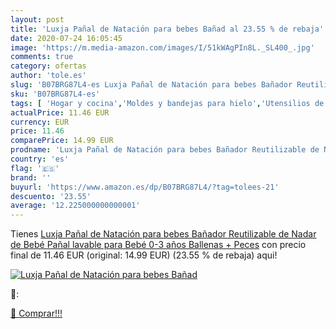 ```yaml
---
layout: post
title: 'Luxja Pañal de Natación para bebes Bañad al 23.55 % de rebaja'
date: 2020-07-24 16:05:45
image: 'https://m.media-amazon.com/images/I/51kWAgPIn8L._SL400_.jpg'
comments: true
category: ofertas
author: 'tole.es'
slug: 'B07BRG87L4-es Luxja Pañal de Natación para bebes Bañador Reutilizable de...'
sku: 'B07BRG87L4-es'
tags: [ 'Hogar y cocina','Moldes y bandejas para hielo','Utensilios de bar','Utensilios de cocina','bebé','pañal', ]
actualPrice: 11.46 EUR
currency: EUR
price: 11.46
comparePrice: 14.99 EUR
prodname: 'Luxja Pañal de Natación para bebes Bañador Reutilizable de Nadar de Bebé Pañal lavable para Bebé  0-3 años   Ballenas + Peces'
country: 'es'
flag: '🇪🇸'
brand: ''
buyurl: 'https://www.amazon.es/dp/B07BRG87L4/?tag=tolees-21'
descuento: '23.55'
average: '12.225000000000001'
---
```


Tienes [Luxja Pañal de Natación para bebes Bañador Reutilizable de Nadar de Bebé Pañal lavable para Bebé  0-3 años   Ballenas + Peces](https://www.amazon.es/dp/B07BRG87L4/?tag=tolees-21) con precio final de  11.46 EUR (original: 14.99 EUR) (23.55 %  de rebaja) aqui!

[![Luxja Pañal de Natación para bebes Bañad](https://m.media-amazon.com/images/I/51kWAgPIn8L._SL400_.jpg)](https://www.amazon.es/dp/B07BRG87L4/?tag=tolees-21)

🔎:


[🛒 Comprar!!!](https://www.amazon.es/dp/B07BRG87L4/?tag=tolees-21)
